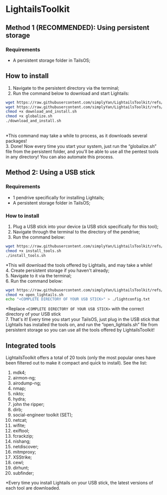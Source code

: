 # LightailsToolkit

## Method 1 (RECOMMENDED): Using persistent storage
### Requirements
- A persistent storage folder in TailsOS;

## How to install
1. Navigate to the persistent directory via the terminal; <br>
2. Run the command below to download and start Lightails: <br>
```sh
wget https://raw.githubusercontent.com/simplyYan/LightailsToolkit/refs/heads/main/download_and_install.sh
wget https://raw.githubusercontent.com/simplyYan/LightailsToolkit/refs/heads/main/globalize.sh
chmod +x download_and_install.sh
chmod +x globalize.sh
./download_and_install.sh
``` 
<br>
*This command may take a while to process, as it downloads several packages!<br>
3. Done! Now every time you start your system, just run the “globalize.sh” file from the persistent folder, and you'll be able to use all the pentest tools in any directory! You can also automate this process.<br>

## Method 2: Using a USB stick
### Requirements
- 1 pendrive specifically for installing Lightails;
- A persistent storage folder in TailsOS;

### How to install
1. Plug a USB stick into your device (a USB stick specifically for this tool);<br>
2. Navigate through the terminal to the directory of the pendrive;<br>
3. Run the command below:<br>
```sh
wget https://raw.githubusercontent.com/simplyYan/LightailsToolkit/refs/heads/main/install_tools.sh
chmod +x install_tools.sh
./install_tools.sh
```
*This will download the tools offered by Lightails, and may take a while! <br>
4. Create persistent storage if you haven't already;<br>
5. Navigate to it via the terminal;<br>
6. Run the command below:<br>
```sh
wget https://raw.githubusercontent.com/simplyYan/LightailsToolkit/refs/heads/main/open_lightails.sh
chmod +x open_lightails.sh
echo "<COMPLETE DIRECTORY OF YOUR USB STICK>" > ./lightconfig.txt
```
*Replace `<COMPLETE DIRECTORY OF YOUR USB STICK>` with the correct directory of your USB stick <br>
7. That's it! Every time you start your TailsOS, just plug in the USB stick that Lightails has installed the tools on, and run the “open_lightails.sh” file from persistent storage so you can use all the tools offered by LightailsToolkit!

## Integrated tools
LightailsToolkit offers a total of 20 tools (only the most popular ones have been filtered out to make it compact and quick to install). See the list:
1. mdk4;
2. airmon-ng;
3. airodump-ng;
4. nmap;
5. nikto;
6. hydra;
7. john the ripper;
8. dirb;
9. social-engineer toolkit (SET);
10. netcat;
11. wifite;
12. exiftool;
13. fcrackzip;
14. nishang;
15. netdiscover;
16. mitmproxy;
17. XSStrike;
18. cewl;
19. dirhunt;
20. subfinder;

*Every time you install Lightails on your USB stick, the latest versions of each tool are downloaded.
